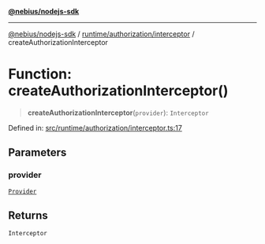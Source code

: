 [**@nebius/nodejs-sdk**](../../../../README.md)

---

[@nebius/nodejs-sdk](../../../../README.md) / [runtime/authorization/interceptor](../README.md) / createAuthorizationInterceptor

# Function: createAuthorizationInterceptor()

> **createAuthorizationInterceptor**(`provider`): `Interceptor`

Defined in: [src/runtime/authorization/interceptor.ts:17](https://github.com/nebius/nodejs-sdk/blob/2ec552fb564ad8fdbf78c4eb6e73ce9101501e8a/src/runtime/authorization/interceptor.ts#L17)

## Parameters

### provider

[`Provider`](../../provider/interfaces/Provider.md)

## Returns

`Interceptor`
